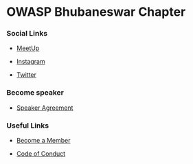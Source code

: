 <!--### Chapter Information
* Chapter Region -->



# OWASP Bhubaneswar Chapter

### Social Links
 
* [MeetUp](https://www.meetup.com/owasp-bhubaneswar/)

* [Instagram](https://www.instagram.com/owasp_bhubaneswar/)

* [Twitter](https://twitter.com/OWASP_BBSR)
 

### Become speaker

* [Speaker Agreement](https://www.owasp.org/index.php/Speaker_Agreement)

### Useful Links
* [Become a Member](https://www.owasp.org/index.php/Membership)

* [Code of Conduct](https://www.owasp.org/index.php/Governance/Conference_Policies)
